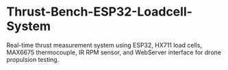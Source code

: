 # Thrust-Bench-ESP32-Loadcell-System
Real-time thrust measurement system using ESP32, HX711 load cells, MAX6675 thermocouple, IR RPM sensor, and WebServer interface for drone propulsion testing.
